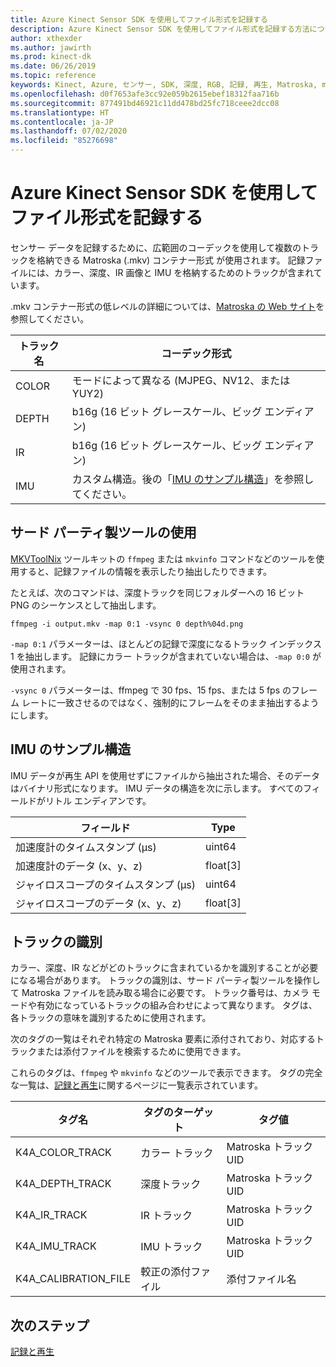 ```yaml
---
title: Azure Kinect Sensor SDK を使用してファイル形式を記録する
description: Azure Kinect Sensor SDK を使用してファイル形式を記録する方法について説明します。
author: xthexder
ms.author: jawirth
ms.prod: kinect-dk
ms.date: 06/26/2019
ms.topic: reference
keywords: Kinect, Azure, センサー, SDK, 深度, RGB, 記録, 再生, Matroska, mkv
ms.openlocfilehash: d0f7653afe3cc92e059b2615ebef18312faa716b
ms.sourcegitcommit: 877491bd46921c11dd478bd25fc718ceee2dcc08
ms.translationtype: HT
ms.contentlocale: ja-JP
ms.lasthandoff: 07/02/2020
ms.locfileid: "85276698"
---
```

# <a name="use-azure-kinect-sensor-sdk-to-record-file-format"></a>Azure Kinect Sensor SDK を使用してファイル形式を記録する

センサー データを記録するために、広範囲のコーデックを使用して複数のトラックを格納できる Matroska (.mkv) コンテナー形式
が使用されます。 記録ファイルには、カラー、深度、IR 画像と IMU を格納するためのトラックが含まれています。

.mkv コンテナー形式の低レベルの詳細については、[Matroska の Web サイト](https://www.matroska.org/index.html)を参照してください。

| トラック名 | コーデック形式                          |
|------------|---------------------------------------|
| COLOR      | モードによって異なる (MJPEG、NV12、または YUY2) |
| DEPTH      | b16g (16 ビット グレースケール、ビッグ エンディアン)   |
| IR         | b16g (16 ビット グレースケール、ビッグ エンディアン)   |
| IMU        | カスタム構造。後の「[IMU のサンプル構造](record-file-format.md#imu-sample-structure)」を参照してください。 |

## <a name="using-third-party-tools"></a>サード パーティ製ツールの使用

[MKVToolNix](https://mkvtoolnix.download/) ツールキットの `ffmpeg` または `mkvinfo` コマンドなどのツールを使用すると、記録ファイルの情報を表示したり抽出したりできます。

たとえば、次のコマンドは、深度トラックを同じフォルダーへの 16 ビット PNG のシーケンスとして抽出します。

```
ffmpeg -i output.mkv -map 0:1 -vsync 0 depth%04d.png
```

`-map 0:1` パラメーターは、ほとんどの記録で深度になるトラック インデックス 1 を抽出します。 記録にカラー トラックが含まれていない場合は、`-map 0:0` が使用されます。

`-vsync 0` パラメーターは、ffmpeg で 30 fps、15 fps、または 5 fps のフレーム レートに一致させるのではなく、強制的にフレームをそのまま抽出するようにします。

## <a name="imu-sample-structure"></a>IMU のサンプル構造

IMU データが再生 API を使用せずにファイルから抽出された場合、そのデータはバイナリ形式になります。
IMU データの構造を次に示します。 すべてのフィールドがリトル エンディアンです。

| フィールド                        | Type     |
|------------------------------|----------|
| 加速度計のタイムスタンプ (µs) | uint64   |
| 加速度計のデータ (x、y、z) | float[3] |
| ジャイロスコープのタイムスタンプ (µs)     | uint64   |
| ジャイロスコープのデータ (x、y、z)     | float[3] |

## <a name="identifying-tracks"></a>トラックの識別

カラー、深度、IR などがどのトラックに含まれているかを識別することが必要になる場合があります。 トラックの識別は、サード パーティ製ツールを操作して Matroska ファイルを読み取る場合に必要です。
トラック番号は、カメラ モードや有効になっているトラックの組み合わせによって異なります。 タグは、各トラックの意味を識別するために使用されます。

次のタグの一覧はそれぞれ特定の Matroska 要素に添付されており、対応するトラックまたは添付ファイルを検索するために使用できます。

これらのタグは、`ffmpeg` や `mkvinfo` などのツールで表示できます。
タグの完全な一覧は、[記録と再生](record-playback-api.md)に関するページに一覧表示されています。

| タグ名             | タグのターゲット             | タグ値             |
|----------------------|------------------------|-----------------------|
| K4A_COLOR_TRACK      | カラー トラック            | Matroska トラック UID    |
| K4A_DEPTH_TRACK      | 深度トラック            | Matroska トラック UID    |
| K4A_IR_TRACK         | IR トラック               | Matroska トラック UID    |
| K4A_IMU_TRACK        | IMU トラック              | Matroska トラック UID    |
| K4A_CALIBRATION_FILE | 較正の添付ファイル | 添付ファイル名   |

## <a name="next-steps"></a>次のステップ

[記録と再生](record-playback-api.md)
